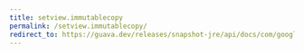 ```yaml
---
title: setview.immutablecopy
permalink: /setview.immutablecopy/
redirect_to: https://guava.dev/releases/snapshot-jre/api/docs/com/google/common/collect/Sets.SetView.html#immutableCopy--
---
```

